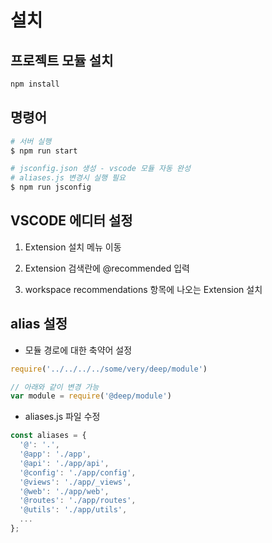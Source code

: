 # 설치

## 프로젝트 모듈 설치

```bash
npm install
```

## 명령어

``` bash
# 서버 실행
$ npm run start

# jsconfig.json 생성 - vscode 모듈 자동 완성
# aliases.js 변경시 실행 필요
$ npm run jsconfig
```

## VSCODE 에디터 설정

1. Extension 설치 메뉴 이동

2. Extension 검색란에 @recommended 입력

3. workspace recommendations 항목에 나오는 Extension 설치

## alias 설정

- 모듈 경로에 대한 축약어 설정

``` js
require('../../../../some/very/deep/module')

// 아래와 같이 변경 가능
var module = require('@deep/module')
```

- aliases.js 파일 수정

``` js
const aliases = {
  '@': '.',
  '@app': './app',
  '@api': './app/api',
  '@config': './app/config',
  '@views': './app/_views',
  '@web': './app/web',
  '@routes': './app/routes',
  '@utils': './app/utils',
  ...
};
```
